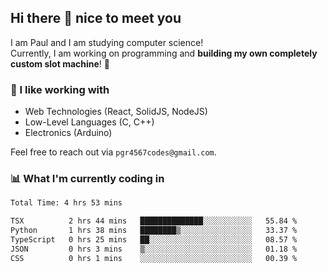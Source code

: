 ## Hi there 👋 nice to meet you

I am Paul and I am studying computer science!  
Currently, I am working on programming and **building my own completely custom slot machine**! 🎰

### 🔭 I like working with
- Web Technologies (React, SolidJS, NodeJS)
- Low-Level Languages (C, C++)
- Electronics (Arduino)

Feel free to reach out via `pgr4567codes@gmail.com`.

### 📊 What I'm currently coding in
<!--START_SECTION:waka-->

```txt
Total Time: 4 hrs 53 mins

TSX          2 hrs 44 mins   ██████████████░░░░░░░░░░░   55.84 %
Python       1 hrs 38 mins   ████████▒░░░░░░░░░░░░░░░░   33.37 %
TypeScript   0 hrs 25 mins   ██░░░░░░░░░░░░░░░░░░░░░░░   08.57 %
JSON         0 hrs 3 mins    ▒░░░░░░░░░░░░░░░░░░░░░░░░   01.18 %
CSS          0 hrs 1 mins    ░░░░░░░░░░░░░░░░░░░░░░░░░   00.39 %
```

<!--END_SECTION:waka-->
